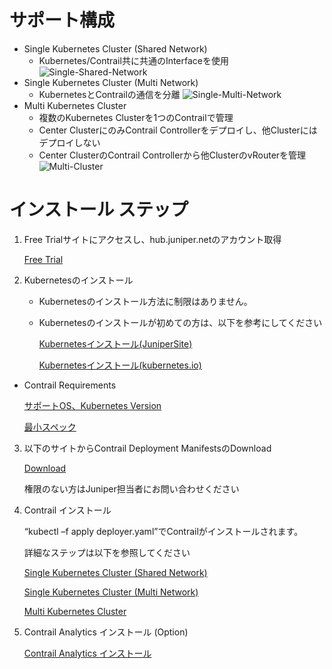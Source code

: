 # サポート構成
- Single Kubernetes Cluster (Shared Network)
  - Kubernetes/Contrail共に共通のInterfaceを使用
  ![Single-Shared-Network](https://www.juniper.net/documentation/us/en/software/cn-cloud-native22/cn-cloud-native-k8s-install-and-lcm/images/jn-000286.png)
- Single Kubernetes Cluster (Multi Network)
  - KubernetesとContrailの通信を分離
  ![Single-Multi-Network](https://www.juniper.net/documentation/us/en/software/cn-cloud-native22/cn-cloud-native-k8s-install-and-lcm/images/jn-000356.png)
- Multi Kubernetes Cluster
  - 複数のKubernetes Clusterを1つのContrailで管理
  - Center ClusterにのみContrail Controllerをデプロイし、他Clusterにはデプロイしない
  - Center ClusterのContrail Controllerから他ClusterのvRouterを管理
  ![Multi-Cluster](https://www.juniper.net/documentation/us/en/software/cn-cloud-native22/cn-cloud-native-k8s-install-and-lcm/images/jn-000287.png)

# インストール ステップ
1. Free Trialサイトにアクセスし、hub.juniper.netのアカウント取得

    [Free Trial](https://www.juniper.net/jp/ja/forms/cn2-free-trial.html)

2. Kubernetesのインストール

    - Kubernetesのインストール方法に制限はありません。

    - Kubernetesのインストールが初めての方は、以下を参考にしてください

      [Kubernetesインストール(JuniperSite)](https://www.juniper.net/documentation/us/en/software/cn-cloud-native22/cn-cloud-native-k8s-install-and-lcm/topics/task/cn-cloud-native-k8s-create-kubernetes-cluster.html)
    
      [Kubernetesインストール(kubernetes.io)](https://kubernetes.io/ja/docs/setup/production-environment/tools/kubeadm/)

  - Contrail Requirements

    [サポートOS、Kubernetes Version](https://www.juniper.net/documentation/us/en/software/cn-cloud-native22/cn-cloud-native-k8s-install-and-lcm/topics/reference/cn-cloud-native-system-requirements.html)

    [最小スペック](https://www.juniper.net/documentation/us/en/software/cn-cloud-native22/cn-cloud-native-k8s-install-and-lcm/topics/reference/cn-cloud-native-system-requirements.html)
    
3. 以下のサイトからContrail Deployment ManifestsのDownload

    [Download](https://support.juniper.net/support/downloads/?p=contrail-networking)

    権限のない方はJuniper担当者にお問い合わせください
  
4. Contrail インストール

    “kubectl –f apply deployer.yaml”でContrailがインストールされます。
  
    詳細なステップは以下を参照してください
  
    [Single Kubernetes Cluster (Shared Network)](https://www.juniper.net/documentation/us/en/software/cn-cloud-native22/cn-cloud-native-k8s-install-and-lcm/topics/topic-map/cn-cloud-native-k8s-install-single-cluster-one-net.html)
  
    [Single Kubernetes Cluster (Multi Network)](https://www.juniper.net/documentation/us/en/software/cn-cloud-native22/cn-cloud-native-k8s-install-and-lcm/topics/topic-map/cn-cloud-native-k8s-install-single-cluster-multi-net.html)

    [Multi Kubernetes Cluster](https://www.juniper.net/documentation/us/en/software/cn-cloud-native22/cn-cloud-native-k8s-install-and-lcm/topics/topic-map/cn-cloud-native-k8s-install-multi-cluster-one-net.html)
  
5. Contrail Analytics インストール (Option)

    [Contrail Analytics インストール](https://www.juniper.net/documentation/us/en/software/cn-cloud-native22/cn-cloud-native-k8s-install-and-lcm/topics/topic-map/cn-cloud-native-k8s-install-contrail-analytics.html)

